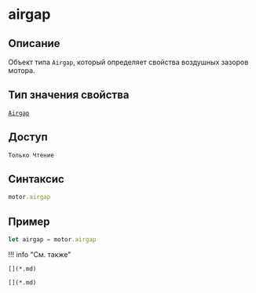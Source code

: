 # airgap

## Описание
Объект типа `Airgap`, который определяет свойства воздушных зазоров мотора.

## Тип значения свойства
[`Airgap`]()

## Доступ
`Только Чтение`

## Синтаксис
``` javascript
motor.airgap
```

## Пример
``` javascript linenums="1"
let airgap = motor.airgap
```

!!! info "См. также"

    [](*.md)
	
	[](*.md)